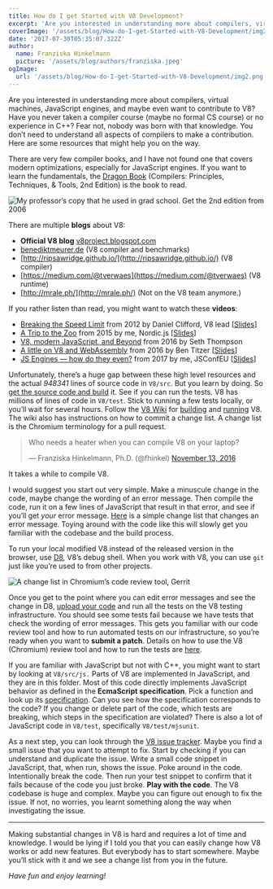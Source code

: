 ```yaml
---
title: How do I get Started with V8 Development?
excerpt: 'Are you interested in understanding more about compilers, virtual machines, JavaScript engines, and maybe even want to contribute to V8? Have you never taken a compiler course (maybe no formal CS course) or no experience in C++? Fear not, nobody was born with that knowledge. You don’t need to understand all aspects of compilers to make a contribution. Here are some resources that might help you on the way.'
coverImage: '/assets/blog/How-do-I-get-Started-with-V8-Development/img2.png'
date: '2017-07-30T05:35:07.322Z'
author:
  name: Franziska Hinkelmann
  picture: '/assets/blog/authors/franziska.jpeg'
ogImage:
  url: '/assets/blog/How-do-I-get-Started-with-V8-Development/img2.png'
---
```

Are you interested in understanding more about compilers, virtual machines, JavaScript engines, and maybe even want to contribute to V8? Have you never taken a compiler course (maybe no formal CS course) or no experience in C++? Fear not, nobody was born with that knowledge. You don’t need to understand all aspects of compilers to make a contribution. Here are some resources that might help you on the way.

There are very few compiler books, and I have not found one that covers modern optimizations, especially for JavaScript engines. If you want to learn the fundamentals, the [Dragon Book](http://geni.us/dSsWMRU) (Compilers: Principles, Techniques, & Tools, 2nd Edition) is the book to read.

![My professor’s copy that he used in grad school. Get the [2nd edition from 2006](http://geni.us/dSsWMRU)](/assets/blog/How-do-I-get-Started-with-V8-Development/img1.jpeg)

There are multiple **blogs** about V8:

* **Official V8 blog** [v8project.blogspot.com](http://v8project.blogspot.com/)
* [benediktmeurer.de](https://t.co/CzlzNpYFzx) (V8 compiler and benchmarks)
* [http://ripsawridge.github.io/](http://ripsawridge.github.io/) (V8 compiler)
* [https://medium.com/@tverwaes](https://medium.com/@tverwaes) (V8 runtime)
* [http://mrale.ph/](http://mrale.ph/) (Not on the V8 team anymore.)

If you rather listen than read, you might want to watch these **videos**:

* [Breaking the Speed Limit](https://www.youtube.com/watch?v=UJPdhx5zTaw) from 2012 by Daniel Clifford, V8 lead [[Slides](http://v8-io12.appspot.com/)]
* [A Trip to the Zoo](https://www.youtube.com/watch?v=1kAkGWJZ6Zo) from 2015 by me, Nordic.js [[Slides](https://fhinkel.github.io/JSEngines-HowDoTheyEven/JSConfEU/)]
* [V8, modern JavaScript, and Beyond](https://www.youtube.com/watch?v=N1swY14jiKc&t=28s) from 2016 by Seth Thompson
* [A little on V8 and WebAssembly](https://www.youtube.com/watch?v=BRNxM8szTPA) from 2016 by Ben Titzer [[Slides](https://ia601208.us.archive.org/16/items/vmss16/titzer.pdf)]
* [JS Engines — how do they even?](https://www.youtube.com/watch?v=p-iiEDtpy6I) from 2017 by me, JSConfEU [[Slides](https://github.com/fhinkel/JSEnginesExamples/blob/master/JSConfEU.ppt?raw=true)]

Unfortunately, there’s a huge gap between these high level resources and the actual *948341* lines of source code in `V8/src`. But you learn by doing. So [get the source code and build](https://github.com/v8/v8/wiki/Building-from-Source) it. See if you can run the tests. V8 has millions of lines of code in `V8/test`. Stick to running a few tests locally, or you’ll wait for several hours. Follow the [V8 Wiki](https://github.com/v8/v8/wiki) for [building](https://github.com/v8/v8/wiki/Building-with-GN) and [running](https://github.com/v8/v8/wiki/Using-D8) V8. The wiki also has instructions on how to commit a change list. A change list is the Chromium terminology for a pull request.

<blockquote class="twitter-tweet"><p lang="en" dir="ltr">Who needs a heater when you can compile V8 on your laptop?</p>&mdash; Franziska Hinkelmann, Ph.D. (@fhinkel) <a href="https://twitter.com/fhinkel/status/797699178751258625?ref_src=twsrc%5Etfw">November 13, 2016</a></blockquote> <script async src="https://platform.twitter.com/widgets.js" charset="utf-8"></script>
It takes a while to compile V8.

I would suggest you start out very simple. Make a minuscule change in the code, maybe change the wording of an error message. Then compile the code, run it on a few lines of JavaScript that result in that error, and see if you’ll get *your* error message. [Here](https://codereview.chromium.org/1399693003) is a simple change list that changes an error message. Toying around with the code like this will slowly get you familiar with the codebase and the build process.

To run your local modified V8 instead of the released version in the browser, use [D8](https://github.com/v8/v8/wiki/Using-D8), V8’s debug shell. When you work with V8, you can use `git` just like you’re used to from other projects.

![A change list in [Chromium’s code review tool, Gerrit](https://chromium-review.googlesource.com/)](/assets/blog/How-do-I-get-Started-with-V8-Development/img2.png)
 
Once you get to the point where you can edit error messages and see the change in D8, [upload your code](https://github.com/v8/v8/wiki/Contributing) and run all the tests on the V8 testing infrastructure. You should see some tests fail because we have tests that check the wording of error messages. This gets you familiar with our code review tool and how to run automated tests on our infrastructure, so you’re ready when you want to **submit a patch**. Details on how to use the V8 (Chromium) review tool and how to run the tests are [here](https://dev.chromium.org/developers/contributing-code).

If you are familiar with JavaScript but not with C++, you might want to start by looking at `V8/src/js.` Parts of V8 are implemented in JavaScript, and they are in this folder. Most of this code directly implements JavaScript behavior as defined in the **EcmaScript specification**. Pick a function and look up its [specification](https://tc39.github.io/ecma262/). Can you see how the specification corresponds to the code? If you change or delete part of the code, which tests are breaking, which steps in the specification are violated? There is also a lot of JavaScript code in `V8/test`, specifically `V8/test/mjsunit`.

As a next step, you can look through the [V8 issue tracker](https://bugs.chromium.org/p/v8/issues/list). Maybe you find a small issue that you want to attempt to fix. Start by checking if you can understand and duplicate the issue. Write a small code snippet in JavaScript, that, when run, shows the issue. Poke around in the code. Intentionally break the code.  Then run your test snippet to confirm that it fails because of the code you just broke. **Play with the code**. The V8 codebase is huge and complex. Maybe you can figure out enough to fix the issue. If not, no worries, you learnt something along the way when investigating the issue.

---

Making substantial changes in V8 is hard and requires a lot of time and knowledge. I would be lying if I told you that you can easily change how V8 works or add new features. But everybody has to start somewhere. Maybe you’ll stick with it and we see a change list from you in the future.

*Have fun and enjoy learning!*
